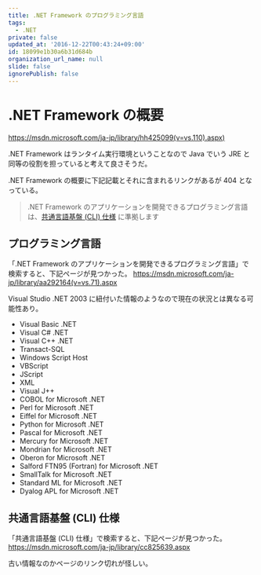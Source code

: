 ```yaml
---
title: .NET Framework のプログラミング言語
tags:
  - .NET
private: false
updated_at: '2016-12-22T00:43:24+09:00'
id: 18099e1b30a6b31d684b
organization_url_name: null
slide: false
ignorePublish: false
---
```

# .NET Framework の概要
https://msdn.microsoft.com/ja-jp/library/hh425099(v=vs.110).aspx)

.NET Framework はランタイム実行環境ということなので Java でいう JRE と同等の役割を担っていると考えて良さそうだ。

.NET Framework の概要に下記記載とそれに含まれるリンクがあるが 404 となっている。

> .NET Framework のアプリケーションを開発できるプログラミング言語は、[共通言語基盤 (CLI) 仕様](http://go.microsoft.com/fwlink/?LinkId=199862) に準拠します

## プログラミング言語

「.NET Framework のアプリケーションを開発できるプログラミング言語」で検索すると、下記ページが見つかった。
https://msdn.microsoft.com/ja-jp/library/aa292164(v=vs.71).aspx

Visual Studio .NET 2003 に紐付いた情報のようなので現在の状況とは異なる可能性あり。

- Visual Basic .NET
- Visual C# .NET
- Visual C++ .NET
- Transact-SQL
- Windows Script Host
- VBScript
- JScript
- XML
- Visual J++
- COBOL for Microsoft .NET
- Perl for Microsoft .NET
- Eiffel for Microsoft .NET
- Python for Microsoft .NET
- Pascal for Microsoft .NET
- Mercury for Microsoft .NET
- Mondrian for Microsoft .NET
- Oberon for Microsoft .NET
- Salford FTN95 (Fortran) for Microsoft .NET
- SmallTalk for Microsoft .NET
- Standard ML for Microsoft .NET
- Dyalog APL for Microsoft .NET

## 共通言語基盤 (CLI) 仕様

「共通言語基盤 (CLI) 仕様」で検索すると、下記ページが見つかった。
https://msdn.microsoft.com/ja-jp/library/cc825639.aspx

古い情報なのかページのリンク切れが怪しい。
